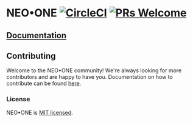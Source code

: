 # NEO•ONE [![CircleCI](https://circleci.com/gh/neo-one-suite/neo-one.svg?style=svg)](https://circleci.com/gh/neo-one-suite/neo-one) [![PRs Welcome](https://img.shields.io/badge/PRs-welcome-brightgreen.svg)](https://neo-one.io/docs/contributing.html)

## [Documentation](https://neo-one.io)

## Contributing

Welcome to the NEO•ONE community! We're always looking for more contributors and are happy to have you. Documentation on how to contribute can be found [here](https://neo-one.io/docs/contributing.html).

### License

NEO•ONE is [MIT licensed](./LICENSE).
